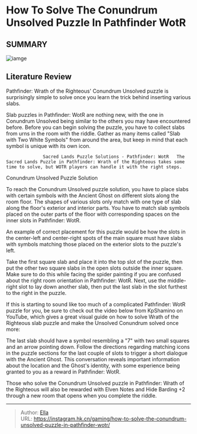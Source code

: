 # How To Solve The Conundrum Unsolved Puzzle In Pathfinder WotR


## SUMMARY 

![iamge](https://static1.srcdn.com/wordpress/wp-content/uploads/2023/12/how-to-solve-the-conundrum-unsolved-puzzle-in-pathfinder-wotr.jpg)

## Literature Review

Pathfinder: Wrath of the Righteous&#39; Conundrum Unsolved puzzle is surprisingly simple to solve once you learn the trick behind inserting various slabs.





Slab puzzles in Pathfinder: WotR are nothing new, with the one in Conundrum Unsolved being similar to the others you may have encountered before. Before you can begin solving the puzzle, you have to collect slabs from urns in the room with the riddle. Gather as many items called &#34;Slab with Two White Symbols&#34; from around the area, but keep in mind that each symbol is unique with its own icon.




                  Sacred Lands Puzzle Solutions - Pathfinder: WotR   The Sacred Lands Puzzle in Pathfinder: Wrath of the Righteous takes some time to solve, but WOTR players can handle it with the right steps.   


 Conundrum Unsolved Puzzle Solution 
          

To reach the Conundrum Unsolved puzzle solution, you have to place slabs with certain symbols with the Ancient Ghost on different slots along the room floor. The shapes of various slots only match with one type of slab along the floor&#39;s exterior and interior parts. You have to match slab symbols placed on the outer parts of the floor with corresponding spaces on the inner slots in Pathfinder: WotR.



An example of correct placement for this puzzle would be how the slots in the center-left and center-right spots of the main square must have slabs with symbols matching those placed on the exterior slots to the puzzle&#39;s left.







Take the first square slab and place it into the top slot of the puzzle, then put the other two square slabs in the open slots outside the inner square. Make sure to do this while facing the spider painting if you are confused about the right room orientation in Pathfinder: WotR. Next, use the middle-right slot to lay down another slab, then put the last slab in the slot furthest to the right in the puzzle.



If this is starting to sound like too much of a complicated Pathfinder: WotR puzzle for you, be sure to check out the video below from KpShamino on YouTube, which gives a great visual guide on how to solve Wrath of the Righteous slab puzzle and make the Unsolved Conundrum solved once more:

 
 




The last slab should have a symbol resembling a &#34;7&#34; with two small squares and an arrow pointing down. Follow the directions regarding matching icons in the puzzle sections for the last couple of slots to trigger a short dialogue with the Ancient Ghost. This conversation reveals important information about the location and the Ghost&#39;s identity, with some experience being granted to you as a reward in Pathfinder: WotR.




Those who solve the Conundrum Unsolved puzzle in Pathfinder: Wrath of the Righteous will also be rewarded with Elven Notes and Hide Barding &#43;2 through a new room that opens when you complete the riddle.



---

> Author: [Ella](https://instagram.hk.cn/)  
> URL: https://instagram.hk.cn/gaming/how-to-solve-the-conundrum-unsolved-puzzle-in-pathfinder-wotr/  


